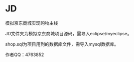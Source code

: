 # JD

模拟京东商城实现购物主线

JD文件夹为模拟京东商城项目源码，需导入eclipse/myeclipse。

shop.sql为项目用到的数据库文件，需导入mysql数据库。

作者QQ：4763852
